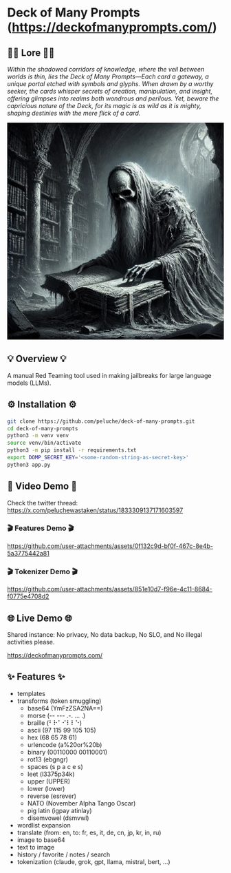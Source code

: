 # Deck of Many Prompts (https://deckofmanyprompts.com/)
## 🧙‍♂️ Lore 🧙‍♂️
*Within the shadowed corridors of knowledge, where the veil between worlds is thin, lies the Deck of Many Prompts—Each card a gateway, a unique portal etched with symbols and glyphs. When drawn by a worthy seeker, the cards whisper secrets of creation, manipulation, and insight, offering glimpses into realms both wondrous and perilous. Yet, beware the capricious nature of the Deck, for its magic is as wild as it is mighty, shaping destinies with the mere flick of a card.*

![deck-of-many-prompts](imgs/domp.webp)

## 💡 Overview 💡
A manual Red Teaming tool used in making jailbreaks for large language models (LLMs).

## ⚙️ Installation ⚙️
```sh
git clone https://github.com/peluche/deck-of-many-prompts.git
cd deck-of-many-prompts
python3 -m venv venv
source venv/bin/activate
python3 -m pip install -r requirements.txt
export DOMP_SECRET_KEY='<some-random-string-as-secret-key>'
python3 app.py
```

## 🎥 Video Demo 🎥
Check the twitter thread: https://x.com/peluchewastaken/status/1833309137171603597

### 🎬 Features Demo 🎬
https://github.com/user-attachments/assets/0f132c9d-bf0f-467c-8e4b-5a3775442a81

### 🎬 Tokenizer Demo 🎬
https://github.com/user-attachments/assets/851e10d7-f96e-4c11-8684-f0775e4708d2

## 🌐 Live Demo 🌐
Shared instance: No privacy, No data backup, No SLO, and No illegal activities please.

https://deckofmanyprompts.com/

## ✨ Features ✨
- templates
- transforms (token smuggling)
  - base64 (YmFzZSA2NA==)
  - morse (-- --- .-. ... .)
  - braille (⠃⠗⠁⠊⠇⠇⠑)
  - ascii (97 115 99 105 105)
  - hex (68 65 78 61)
  - urlencode (a%20or%20b)
  - binary (00110000 00110001)
  - rot13 (ebgngr)
  - spaces (s p a c e s)
  - leet (l3375p34k)
  - upper (UPPER)
  - lower (lower)
  - reverse (esrever)
  - NATO (November Alpha Tango Oscar)
  - pig latin (igpay atinlay)
  - disemvowel (dsmvwl)
- wordlist expansion
- translate (from: en, to: fr, es, it, de, cn, jp, kr, in, ru)
- image to base64
- text to image
- history / favorite / notes / search
- tokenization (claude, grok, gpt, llama, mistral, bert, ...)
